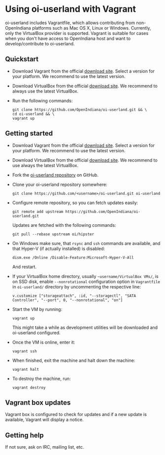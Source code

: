 # Using oi-userland with Vagrant

oi-userland includes Vagrantfile, which allows contributing from non-OpenIndiana
platforms such as Mac OS X, Linux or Windows. Currently, only the VirtualBox
provider is supported. Vagrant is suitable for cases when you don't have access to OpenIndiana host and want to develop/contribute to oi-userland.

## Quickstart

* Download Vagrant from the official [download site](https://www.vagrantup.com/downloads.html). Select a version for your platform. We recommend to use the latest version.
* Download VirtualBox from the official [download site](https://www.virtualbox.org/wiki/Downloads). We recommend to  always use the latest VirtualBox.
* Run the following commands:

  ```
  git clone https://github.com/OpenIndiana/oi-userland.git && \
  cd oi-userland && \
  vagrant up
  ```

## Getting started

* Download Vagrant from the official [download site](https://www.vagrantup.com/downloads.html). Select a version for your platform. We recommend to use the latest version.
* Download VirtualBox from the official [download site](https://www.virtualbox.org/wiki/Downloads). We recommend to use always the latest VirtualBox.
* Fork the [oi-userland repository](https://github.com/OpenIndiana/oi-userland.git) on GitHub.
* Clone your oi-userland repository somewhere:

  ```
  git clone https://github.com/<username>/oi-userland.git oi-userland
  ```

* Configure remote repository, so you can fetch updates easily:

  ```
  git remote add upstream https://github.com/OpenIndiana/oi-userland.git
  ```

  Updates are fetched with the following commands:

  ```
  git pull --rebase upstream oi/hipster
  ```

* On Windows make sure, that `rsync` and `ssh` commands are available, and that Hyper-V (if actually installed) is disabled:

  ```
  dism.exe /Online /Disable-Feature:Microsoft-Hyper-V-All
  ```

  And restart.

* If your VirtualBox home directory, usually `~username/VirtualBox VMs/`, is on SSD disk, enable `--nonrotational` configuration option in `Vagrantfile` in `oi-userland/` directory by uncommenting the respective line:

  ```
  v.customize ["storageattach", :id, "--storagectl", "SATA Controller", "--port", 0, "--nonrotational", "on"]
  ```

* Start the VM by running:

  ```
  vagrant up
  ```

  This might take a while as development utilities will be downloaded and oi-userland configured.

* Once the VM is online, enter it:

  ```
  vagrant ssh
  ```

* When finished, exit the machine and halt down the machine:

  ```
  vagrant halt
  ```

* To destroy the machine, run:

  ```
  vagrant destroy
  ```

## Vagrant box updates

Vagrant box is configured to check for updates and if a new update is available,
Vagrant will display a notice.

## Getting help

If not sure, ask on IRC, mailing list, etc.
